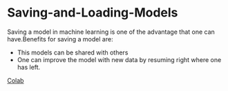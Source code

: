 # Saving-and-Loading-Models

Saving a model in machine learning is one of the advantage that one can have.Benefits for saving a model are:
- This models can be shared with others
- One can improve the model with new data by resuming right where one has left.


[Colab](https://colab.research.google.com/drive/1xdfmaJpdjuL4Vhj8A-Itx6xJbB8VECw3?usp=sharing)
